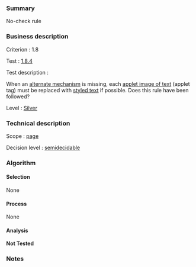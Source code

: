 ### Summary

No-check rule

### Business description

Criterion : 1.8

Test : [1.8.4](http://www.accessiweb.org/index.php/accessiweb-22-english-version.html#test-1-8-4)

Test description :

When an [alternate
mechanism](http://www.braillenet.org/accessibilite/referentiel-aw21-en/glossaire.php#mMecaRempl)
is missing, each [applet image of
text](http://www.braillenet.org/accessibilite/referentiel-aw21-en/glossaire.php#mImgTextApplet)
(applet tag) must be replaced with [styled
text](http://www.braillenet.org/accessibilite/referentiel-aw21-en/glossaire.php#mTexteStyle)
if possible. Does this rule have been followed?

Level : [Silver](/en/category/rules-design/accessiweb-11/level/argent)

### Technical description

Scope : [page](/en/category/rules-design/accessiweb-11/scope/page)

Decision level :
[semidecidable](/en/category/rules-design/accessiweb-11/decision-level/semidecidable)

### Algorithm

#### Selection

None

#### Process

None

#### Analysis

**Not Tested**

### Notes


